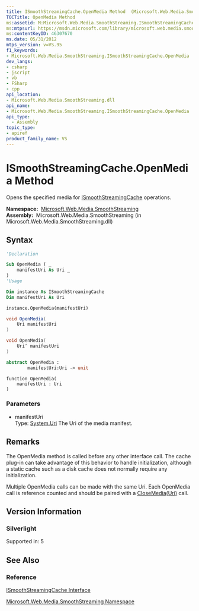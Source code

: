 ```yaml
---
title: ISmoothStreamingCache.OpenMedia Method  (Microsoft.Web.Media.SmoothStreaming)
TOCTitle: OpenMedia Method
ms:assetid: M:Microsoft.Web.Media.SmoothStreaming.ISmoothStreamingCache.OpenMedia(System.Uri)
ms:mtpsurl: https://msdn.microsoft.com/library/microsoft.web.media.smoothstreaming.ismoothstreamingcache.openmedia(v=VS.95)
ms:contentKeyID: 46307670
ms.date: 05/31/2012
mtps_version: v=VS.95
f1_keywords:
- Microsoft.Web.Media.SmoothStreaming.ISmoothStreamingCache.OpenMedia
dev_langs:
- csharp
- jscript
- vb
- FSharp
- cpp
api_location:
- Microsoft.Web.Media.SmoothStreaming.dll
api_name:
- Microsoft.Web.Media.SmoothStreaming.ISmoothStreamingCache.OpenMedia
api_type:
  - Assembly
topic_type:
- apiref
product_family_name: VS
---
```


# ISmoothStreamingCache.OpenMedia Method

Opens the specified media for [ISmoothStreamingCache](ismoothstreamingcache-interface-microsoft-web-media-smoothstreaming_1.md) operations.

**Namespace:**  [Microsoft.Web.Media.SmoothStreaming](microsoft-web-media-smoothstreaming-namespace_1.md)  
**Assembly:**  Microsoft.Web.Media.SmoothStreaming (in Microsoft.Web.Media.SmoothStreaming.dll)

## Syntax

```vb
'Declaration

Sub OpenMedia ( _
    manifestUri As Uri _
)
'Usage

Dim instance As ISmoothStreamingCache
Dim manifestUri As Uri

instance.OpenMedia(manifestUri)
```

```csharp
void OpenMedia(
    Uri manifestUri
)
```

```cpp
void OpenMedia(
    Uri^ manifestUri
)
```

``` fsharp
abstract OpenMedia : 
        manifestUri:Uri -> unit 
```

```jscript
function OpenMedia(
    manifestUri : Uri
)
```

### Parameters

  - manifestUri  
    Type: [System.Uri](https://msdn.microsoft.com/library/txt7706a\(v=vs.95\))  
    The Uri of the media manifest.

## Remarks

The OpenMedia method is called before any other interface call. The cache plug-in can take advantage of this behavior to handle initialization, although a static cache such as a disk cache does not normally require any initialization.

Multiple OpenMedia calls can be made with the same Uri. Each OpenMedia call is reference counted and should be paired with a [CloseMedia(Uri)](ismoothstreamingcache-closemedia-method-microsoft-web-media-smoothstreaming.md) call.

## Version Information

### Silverlight

Supported in: 5  

## See Also

### Reference

[ISmoothStreamingCache Interface](ismoothstreamingcache-interface-microsoft-web-media-smoothstreaming_1.md)

[Microsoft.Web.Media.SmoothStreaming Namespace](microsoft-web-media-smoothstreaming-namespace_1.md)

